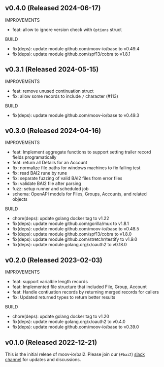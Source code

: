 ## v0.4.0 (Released 2024-06-17)

IMPROVEMENTS

- feat: allow to ignore version check with `Options` struct

BUILD

- fix(deps): update module github.com/moov-io/base to v0.49.4
- fix(deps): update module github.com/spf13/cobra to v1.8.1

## v0.3.1 (Released 2024-05-15)

IMPROVEMENTS

- feat: remove unused continuation struct
- fix: allow some records to include `/` character (#113)

BUILD

- fix(deps): update module github.com/moov-io/base to v0.49.3

## v0.3.0 (Released 2024-04-16)

IMPROVEMENTS

- feat: Implement aggregate functions to support setting trailer record fields programatically
- feat: return all Details for an Account
- fix: normalize file paths for windows machines to fix failing test
- fix: read BAI2 rune by rune
- fix: separate fuzzing of valid BAI2 files from error files
- fix: validate BAI2 file after parsing
- fuzz: setup runner and scheduled job
- schema: OpenAPI models for Files, Groups, Accounts, and related objects

BUILD

- chore(deps): update golang docker tag to v1.22
- fix(deps): update module github.com/gorilla/mux to v1.8.1
- fix(deps): update module github.com/moov-io/base to v0.48.5
- fix(deps): update module github.com/spf13/cobra to v1.8.0
- fix(deps): update module github.com/stretchr/testify to v1.9.0
- fix(deps): update module golang.org/x/oauth2 to v0.18.0

## v0.2.0 (Released 2023-02-03)

IMPROVEMENTS

- feat: support varialble length records
- feat: Implemented file structure that included File, Group, Account
- feat: Handle contiuation records by returning merged records for callers
- fix: Updated returned types to return better results

BUILD

- chore(deps): update golang docker tag to v1.20
- fix(deps): update module golang.org/x/oauth2 to v0.4.0
- fix(deps): update module github.com/moov-io/base to v0.39.0

## v0.1.0 (Released 2022-12-21)

This is the initial releae of moov-io/bai2. Please join our (`#bai2`) [slack channel](https://slack.moov.io/) for updates and discussions.
